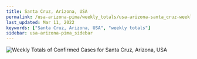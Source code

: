 ```yaml
---
title: Santa Cruz, Arizona, USA
permalink: /usa-arizona-pima/weekly_totals/usa-arizona-santa_cruz-weekly_totals.html
last_updated: Mar 11, 2022
keywords: ["Santa Cruz, Arizona, USA", "weekly totals"]
sidebar: usa-arizona-pima_sidebar
---
```


![Weekly Totals of Confirmed Cases for Santa Cruz, Arizona, USA](/covid_tracker/images/graphs/usa-arizona-santa_cruz-weekly_totals_graph.png)
